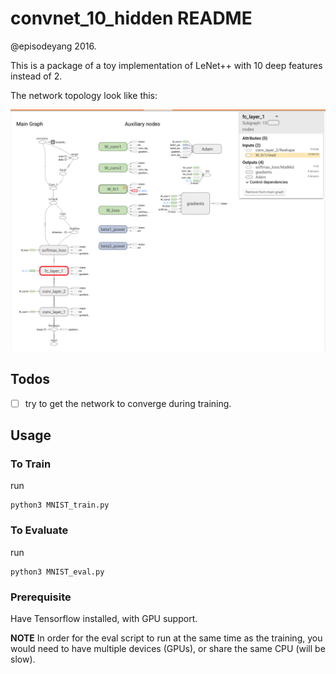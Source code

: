 # convnet_10_hidden README

@episodeyang 2016.

This is a package of a toy implementation of LeNet++ with 10 deep 
features instead of 2. 

The network topology look like this:

![network with 10 deep features](figures/Screenshot%202016-09-16%2011.29.47.png)

## Todos
- [ ] try to get the network to converge during training.

## Usage

### To Train

run
```shell
python3 MNIST_train.py
```


### To Evaluate

run
```shell
python3 MNIST_eval.py
```


### Prerequisite

Have Tensorflow installed, with GPU support. 

**NOTE** In order for the eval script to run at the same time as the 
training, you would need to have multiple devices (GPUs), or share the
same CPU (will be slow).
